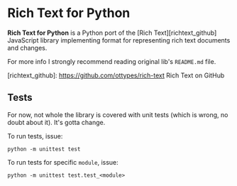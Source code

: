 # Rich Text for Python

**Rich Text for Python** is a Python port of the [Rich Text][richtext_github]
JavaScript library implementing format for representing rich text documents
and changes.

For more info I strongly recommend reading original lib's ``README.md`` file.

[richtext_github]: https://github.com/ottypes/rich-text Rich Text on GitHub

## Tests

For now, not whole the library is covered with unit tests (which is wrong, no
doubt about it). It's gotta change.

To run tests, issue:

```
python -m unittest test
```

To run tests for specific ``module``, issue:

```
python -m unittest test.test_<module>
```
